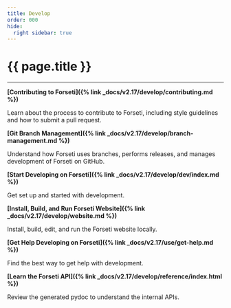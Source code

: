 ```yaml
---
title: Develop
order: 000
hide:
  right sidebar: true
---
```


# {{ page.title }}

---

**[Contributing to Forseti]({% link _docs/v2.17/develop/contributing.md %})**

Learn about the process to contribute to Forseti, including style guidelines and how to submit
a pull request.

**[Git Branch Management]({% link _docs/v2.17/develop/branch-management.md %})**

Understand how Forseti uses branches, performs releases, and manages development of Forseti on
GitHub.

**[Start Developing on Forseti]({% link _docs/v2.17/develop/dev/index.md %})**

Get set up and started with development.

**[Install, Build, and Run Forseti Website]({% link _docs/v2.17/develop/website.md %})**

Install, build, edit, and run the Forseti website locally.

**[Get Help Developing on Forseti]({% link _docs/v2.17/use/get-help.md %})**

Find the best way to get help with development.

**[Learn the Forseti API]({% link _docs/v2.17/develop/reference/index.html %})**

Review the generated pydoc to understand the internal APIs.
